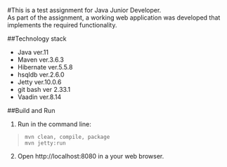 #This is a test assignment for Java Junior Developer.  
As part of the assignment, a working web application was developed that implements the required functionality.   
  
##Technology stack  

* Java ver.11  
* Maven ver.3.6.3  
* Hibernate ver.5.5.8  
* hsqldb ver.2.6.0  
* Jetty ver.10.0.6  
* git bash ver 2.33.1  
* Vaadin ver.8.14  

##Build and Run

1. Run in the command line: 
 
>     mvn clean, compile, package  
>     mvn jetty:run  

2. Open http://localhost:8080 in a your web browser.

